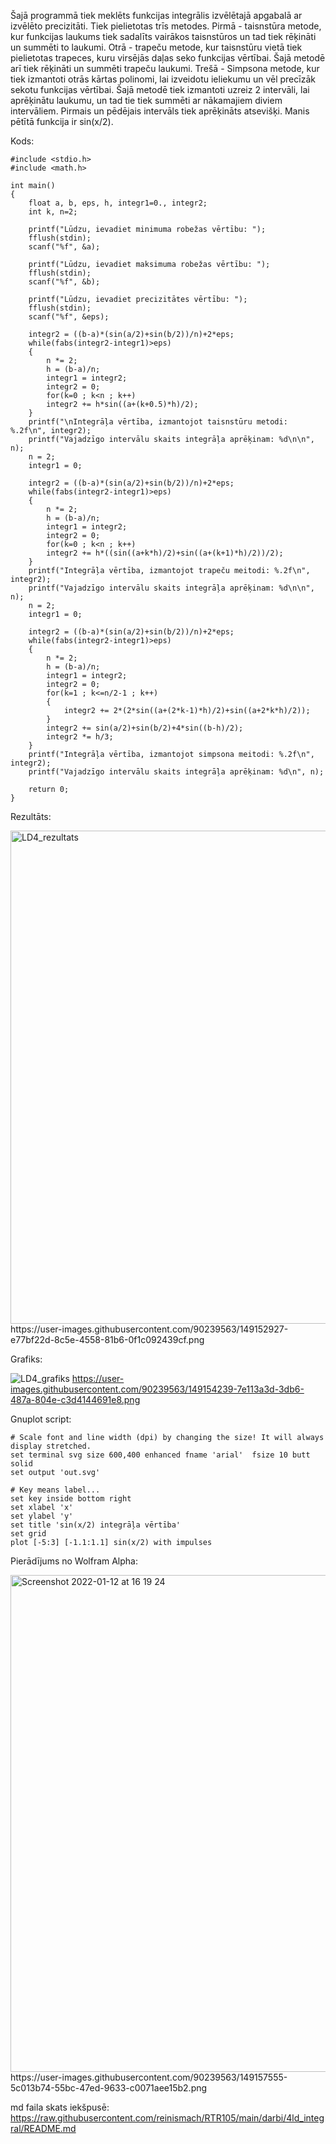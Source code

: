 Šajā programmā tiek meklēts funkcijas integrālis izvēlētajā apgabalā ar izvēlēto precizitāti. Tiek pielietotas trīs metodes. Pirmā - taisnstūra metode, kur funkcijas laukums tiek sadalīts vairākos taisnstūros un tad tiek rēķināti un summēti to laukumi. Otrā - trapeču metode, kur taisnstūru vietā tiek pielietotas trapeces, kuru virsējās daļas seko funkcijas vērtībai. Šajā metodē arī tiek rēķināti un summēti trapeču laukumi. Trešā - Simpsona metode, kur tiek izmantoti otrās kārtas polinomi, lai izveidotu ieliekumu un vēl precīzāk sekotu funkcijas vērtībai. Šajā metodē tiek izmantoti uzreiz 2 intervāli, lai aprēķinātu laukumu, un tad tie tiek summēti ar nākamajiem diviem intervāliem. Pirmais un pēdējais intervāls tiek aprēķināts atsevišķi. Manis pētītā funkcija ir sin(x/2).

Kods:
```
#include <stdio.h>
#include <math.h>

int main()
{
    float a, b, eps, h, integr1=0., integr2;
    int k, n=2;

    printf("Lūdzu, ievadiet minimuma robežas vērtību: ");
    fflush(stdin);
    scanf("%f", &a);

    printf("Lūdzu, ievadiet maksimuma robežas vērtību: ");
    fflush(stdin);
    scanf("%f", &b);

    printf("Lūdzu, ievadiet precizitātes vērtību: ");
    fflush(stdin);
    scanf("%f", &eps);

    integr2 = ((b-a)*(sin(a/2)+sin(b/2))/n)+2*eps;
    while(fabs(integr2-integr1)>eps)
    {
        n *= 2;
        h = (b-a)/n;
        integr1 = integr2;
        integr2 = 0;
        for(k=0 ; k<n ; k++)
        integr2 += h*sin((a+(k+0.5)*h)/2);
    }
    printf("\nIntegrāļa vērtība, izmantojot taisnstūru metodi: %.2f\n", integr2);
    printf("Vajadzīgo intervālu skaits integrāļa aprēķinam: %d\n\n", n);
    n = 2;
    integr1 = 0;

    integr2 = ((b-a)*(sin(a/2)+sin(b/2))/n)+2*eps;
    while(fabs(integr2-integr1)>eps)
    {
        n *= 2;
        h = (b-a)/n;
        integr1 = integr2;
        integr2 = 0;
        for(k=0 ; k<n ; k++)
        integr2 += h*((sin((a+k*h)/2)+sin((a+(k+1)*h)/2))/2);
    }
    printf("Integrāļa vērtība, izmantojot trapeču meitodi: %.2f\n", integr2);
    printf("Vajadzīgo intervālu skaits integrāļa aprēķinam: %d\n\n", n);
    n = 2;
    integr1 = 0;

    integr2 = ((b-a)*(sin(a/2)+sin(b/2))/n)+2*eps;
    while(fabs(integr2-integr1)>eps)
    {
        n *= 2;
        h = (b-a)/n;
        integr1 = integr2;
        integr2 = 0;
        for(k=1 ; k<=n/2-1 ; k++)
        {
            integr2 += 2*(2*sin((a+(2*k-1)*h)/2)+sin((a+2*k*h)/2));
        }
        integr2 += sin(a/2)+sin(b/2)+4*sin((b-h)/2);
        integr2 *= h/3;
    }
    printf("Integrāļa vērtība, izmantojot simpsona meitodi: %.2f\n", integr2);
    printf("Vajadzīgo intervālu skaits integrāļa aprēķinam: %d\n", n);

    return 0;
}
```

Rezultāts:

<img width="789" alt="LD4_rezultats" src="https://user-images.githubusercontent.com/90239563/149152927-e77bf22d-8c5e-4558-81b6-0f1c092439cf.png">
https://user-images.githubusercontent.com/90239563/149152927-e77bf22d-8c5e-4558-81b6-0f1c092439cf.png

Grafiks:

![LD4_grafiks](https://user-images.githubusercontent.com/90239563/149154239-7e113a3d-3db6-487a-804e-c3d4144691e8.png)
https://user-images.githubusercontent.com/90239563/149154239-7e113a3d-3db6-487a-804e-c3d4144691e8.png

Gnuplot script:
```
# Scale font and line width (dpi) by changing the size! It will always display stretched.
set terminal svg size 600,400 enhanced fname 'arial'  fsize 10 butt solid
set output 'out.svg'

# Key means label...
set key inside bottom right
set xlabel 'x'
set ylabel 'y'
set title 'sin(x/2) integrāļa vērtība'
set grid
plot [-5:3] [-1.1:1.1] sin(x/2) with impulses
```

Pierādījums no Wolfram Alpha: 

<img width="795" alt="Screenshot 2022-01-12 at 16 19 24" src="https://user-images.githubusercontent.com/90239563/149157555-5c013b74-55bc-47ed-9633-c0071aee15b2.png">
https://user-images.githubusercontent.com/90239563/149157555-5c013b74-55bc-47ed-9633-c0071aee15b2.png


md faila skats iekšpusē: https://raw.githubusercontent.com/reinismach/RTR105/main/darbi/4ld_integral/README.md
